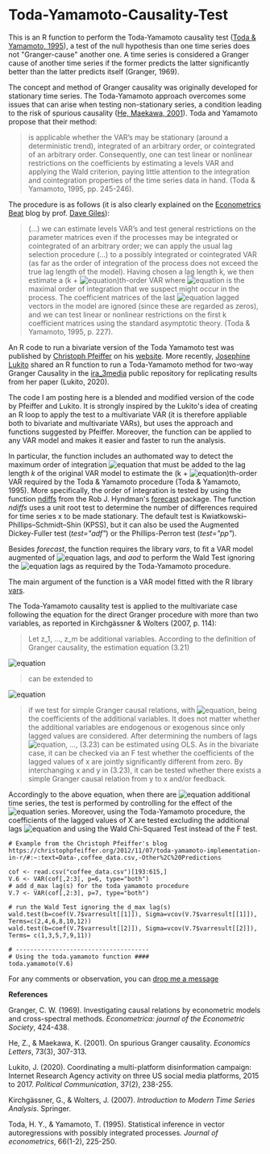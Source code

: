 # Toda-Yamamoto-Causality-Test

This is an R function to perform the Toda-Yamamoto causality test ([Toda & Yamamoto, 1995](https://www.sciencedirect.com/science/article/abs/pii/0304407694016168)), a test of the null hypothesis than one time series does not "Granger-cause" another one. A time series is considered a Granger cause of another time series if the former predicts the latter significantly better than the latter predicts itself (Granger, 1969). 

The concept and method of Granger causality was originally developed for stationary time series. The Toda-Yamamoto approach overcomes some issues that can arise when testing non-stationary series, a condition leading to the risk of spurious causality ([He, Maekawa, 2001](https://www.sciencedirect.com/science/article/pii/S0165176501004980)). Toda and Yamamoto propose that their method:

>is applicable whether the VAR’s may be stationary (around a deterministic trend), integrated of an arbitrary order, or cointegrated of an arbitrary order. Consequently, one can test linear or nonlinear restrictions on the coefficients by estimating a levels VAR and applying the Wald criterion, paying little attention to the integration and cointegration properties of the time series data in hand. (Toda & Yamamoto, 1995, pp. 245-246).

The procedure is as follows (it is also clearly explained on the [Econometrics Beat](https://davegiles.blogspot.com/2011/04/testing-for-granger-causality.html) blog by prof. [Dave Giles](https://davegiles.blogspot.com)):

>(...) we can estimate levels VAR’s and test general restrictions on the parameter matrices even if the processes may be integrated or cointegrated of an arbitrary order; we can apply the usual lag selection procedure (...) to a possibly integrated or cointegrated VAR (as far as the order of integration of the process does not exceed the true lag length of the model). Having chosen a lag length k, we then estimate a (k + ![equation](https://latex.codecogs.com/svg.image?d_%7Bmax%7D))th-order VAR where ![equation](https://latex.codecogs.com/svg.image?d_%7Bmax%7D) is the maximal order of integration that we suspect might occur in the process. The coefficient matrices of the last ![equation](https://latex.codecogs.com/svg.image?d_%7Bmax%7D) lagged vectors in the model are ignored (since these are regarded as zeros), and we can test linear or nonlinear restrictions on the first k coefficient matrices using the standard asymptotic theory. (Toda & Yamamoto, 1995, p. 227).

An R code to run a bivariate version of the Toda Yamamoto test was published by [Christoph Pfeiffer](https://christophpfeiffer.org/) on his [website](https://christophpfeiffer.org/2012/11/07/toda-yamamoto-implementation-in-r/#:~:text=Data-,coffee_data.csv,-Other%2C%20Predictions). 
More recently, [Josephine Lukito](https://github.com/jlukito) shared an R function to run a Toda-Yamamoto method for two-way Granger Causality in the [ira_3media](https://github.com/jlukito/ira_3media/blob/master/final_analysis.md) public repository for replicating results from her paper (Lukito, 2020). 

The code I am posting here is a blended and modified version of the code by Pfeiffer and Lukito. It is strongly inspired by the Lukito's idea of creating an R loop to apply the test to a multivariate VAR (it is therefore appliable both to bivariate and multivariate VARs), but uses the approach and functions suggested by Pfeiffer. Moreover, the function can be applied to any VAR model and makes it easier and faster to run the analysis.

In particular, the function includes an authomated way to detect the maximum order of integration ![equation](https://latex.codecogs.com/svg.image?d_%7Bmax%7D) that must be added to the lag length *k* of the original VAR model to estimate the (k + ![equation](https://latex.codecogs.com/svg.image?d_%7Bmax%7D))th-order VAR required by the Toda & Yamamoto procedure (Toda & Yamamoto, 1995). More specifically, the order of integration is tested by using the function [ndiffs](https://search.r-project.org/CRAN/refmans/forecast/html/ndiffs.html) from the Rob J. Hyndman's [forecast](https://cran.r-project.org/web/packages/forecast/index.html) package. The function *ndiffs* uses a unit root test to determine the number of differences required for time series x to be made stationary. The default test is Kwiatkowski–Phillips–Schmidt–Shin (KPSS), but it can also be used the Augmented Dickey-Fuller test (*test="adf"*) or the Phillips-Perron test (*test="pp"*). 

Besides *forecast*, the function requires the library *vars*, to fit a VAR model augmented of ![equation](https://latex.codecogs.com/svg.image?d_%7Bmax%7D) lags, and *aod* to perform the Wald Test ignoring the ![equation](https://latex.codecogs.com/svg.image?d_%7Bmax%7D) lags as required by the Toda-Yamamoto procedure.

The main argument of the function is a VAR model fitted with the R library [vars](https://cran.r-project.org/web/packages/vars/index.html).

The Toda-Yamamoto causality test is applied to the multivariate case following the equation for the direct Granger procedure with more than two variables, as reported in Kirchgässner & Wolters (2007, p. 114):

>Let z_1, ..., z_m be additional variables. According to the definition of Granger causality, the estimation equation (3.21) 

![equation](https://latex.codecogs.com/svg.image?%5Clarge%20(3.21)%20%5Cspace%20y_t%20=%20%5Calpha_0%20&plus;%20%5Csum_%7Bk=1%7D%5E%7Bk_1%7D%20%5Calpha_%7B11%7D%5Ek%20y_%7Bt-k%7D%20&plus;%20%5Csum_%7Bk=1%7D%5E%7Bk_2%7D%20%5Calpha_%7B12%7D%5Ek%20x_%7Bt-k%7D%20&plus;%20u_t)

>can be extended to

![equation](https://latex.codecogs.com/svg.image?%5Clarge%20(3.23)%20%5Cspace%20%20y_t%20=%20%5Calpha_0%20&plus;%20%5Csum_%7Bk=1%7D%5E%7Bk_1%7D%20%5Calpha_%7B11%7D%5Ek%20y_%7Bt-k%7D%20&plus;%20%5Csum_%7Bk=1%7D%5E%7Bk_2%7D%20%5Calpha_%7B12%7D%5Ek%20x_%7Bt-k%7D%20&plus;%20%5Csum_%7Bj=1%7D%5E%7Bm%7D%20%5Csum_%7Bk=1%7D%5E%7Bk_%7Bj&plus;2%7D%7D%20%5Cbeta_j%5Ek%20z_%7Bj,t-k%7D%20&plus;%20u_t,)

>if we test for simple Granger causal relations, with ![equation](https://latex.codecogs.com/svg.image?%5Cbeta_j%5Ek,%20k=1,%20...,%20k_%7Bj&plus;2%7D,%20j=1,%20...,%20m), being the coefficients of the additional variables. It does not matter whether the additional variables are endogenous or exogenous since only lagged values are considered. After determining the numbers of lags ![equation](https://latex.codecogs.com/svg.image?k_1,%20k_2,%20k_3), ..., (3.23) can be estimated using OLS. As in the bivariate case, it can be checked via an F test whether the coefficients of the lagged values of x are jointly significantly different from zero. By interchanging x and y in (3.23), it can be tested whether there exists a simple Granger causal relation from y to x and/or feedback.

Accordingly to the above equation, when there are ![equation](https://latex.codecogs.com/svg.image?z_m%20) additional time series, the test is performed by controlling for the effect of the ![equation](https://latex.codecogs.com/svg.image?z_m%20) series. Moreover, using the Toda-Yamamoto procedure, the coefficients of the lagged values of X are tested excluding the additional lags ![equation](https://latex.codecogs.com/svg.image?d_%7Bmax%7D) and using the Wald Chi-Squared Test instead of the F test.

```{r}
# Example from the Christoph Pfeiffer's blog
https://christophpfeiffer.org/2012/11/07/toda-yamamoto-implementation-in-r/#:~:text=Data-,coffee_data.csv,-Other%2C%20Predictions

cof <- read.csv("coffee_data.csv")[193:615,]
V.6 <- VAR(cof[,2:3], p=6, type="both")
# add d_max lag(s) for the toda yamamoto procedure
V.7 <- VAR(cof[,2:3], p=7, type="both")

# run the Wald Test ignoring the d_max lag(s)
wald.test(b=coef(V.7$varresult[[1]]), Sigma=vcov(V.7$varresult[[1]]), Terms=c(2,4,6,8,10,12))
wald.test(b=coef(V.7$varresult[[2]]), Sigma=vcov(V.7$varresult[[2]]), Terms= c(1,3,5,7,9,11))

# -------------------------------------
# Using the toda.yamamoto function ####
toda.yamamoto(V.6)
```

For any comments or observation, you can [drop me a message](mailto:nicola.righetti@univie.ac.at?subject=[GitHub]%20Toda-Yamamoto%20)

**References**

Granger, C. W. (1969). Investigating causal relations by econometric models and cross-spectral methods. *Econometrica: journal of the Econometric Society*, 424-438.

He, Z., & Maekawa, K. (2001). On spurious Granger causality. *Economics Letters*, 73(3), 307-313.

Lukito, J. (2020). Coordinating a multi-platform disinformation campaign: Internet Research Agency activity on three US social media platforms, 2015 to 2017. *Political Communication*, 37(2), 238-255.

Kirchgässner, G., & Wolters, J. (2007). *Introduction to Modern Time Series Analysis*. Springer.

Toda, H. Y., & Yamamoto, T. (1995). Statistical inference in vector autoregressions with possibly integrated processes. *Journal of econometrics*, 66(1-2), 225-250.
